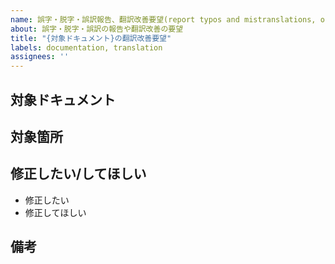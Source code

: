 ```yaml
---
name: 誤字・脱字・誤訳報告、翻訳改善要望(report typos and mistranslations, or request improvements in translation)
about: 誤字・脱字・誤訳の報告や翻訳改善の要望
title: "{対象ドキュメント}の翻訳改善要望"
labels: documentation, translation
assignees: ''
---
```


## 対象ドキュメント

<!--
- 対象ファイル
  - [対象となるファイルのパスを記入](https://github.com/svelte-jp/svelte.dev/blob/main/content/blog/2021-03-23-sveltekit-beta.md)
※対象ファイルが見つからない場合はわかる範囲で書く
  例: 「チュートリアルの 4. Logic / d. Each blocks」
-->

## 対象箇所

<!-- 
行数または対象の文言などを記載する。
また、改善後の文言があれば記載する。

例: 
最下部の以下の文言がわかりにくいです。
> バックチャンネルのフィードバックは非常に貴重でした。

-->


## 修正したい/してほしい

<!-- どちらかを残す -->
- 修正したい
- 修正してほしい


## 備考

<!-- 必要な項目があれば書く -->